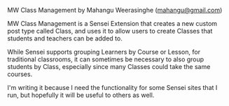MW Class Management
by Mahangu Weerasinghe (mahangu@gmail.com)

MW Class Management is a Sensei Extension that creates a new custom post type called Class, and uses it to allow users to create Classes that students and teachers can be added to.

While Sensei supports grouping Learners by Course or Lesson, for traditional classrooms, it can sometimes be necessary to also group students by Class, especially since many Classes could take the same courses.

I'm writing it because I need the functionality for some Sensei sites that I run, but hopefully it will be useful to others as well.
